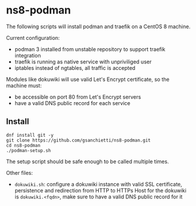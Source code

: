 # ns8-podman

The following scripts will install podman and traefik on a CentOS 8 machine.

Current configuration:
- podman 3 installed from unstable repository to support traefik integration
- traefik is running as native service with unpriviliged user
- iptables instead of ngtables, all traffic is accepted

Modules like dokuwiki will use valid Let's Encrypt certificate, so the machine must:
- be accessible on port 80 from Let's Encrypt servers
- have a valid DNS public record for each service

## Install

```
dnf install git -y
git clone https://github.com/gsanchietti/ns8-podman.git
cd ns8-podman
./podman-setup.sh
```

The setup script should be safe enough to be called multiple times.

Other files:
- ``dokuwiki.sh``: configure a dokuwiki instance with valid SSL certificate, persistence and redirection from HTTP to HTTPs
    Host for the dokuwiki is ``dokuwiki.<fqdn>``, make sure to have a valid DNS public record for it
  
